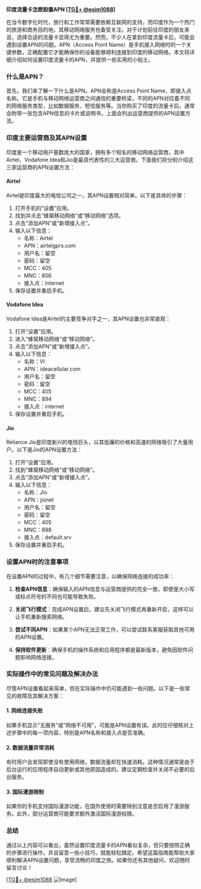 **印度流量卡怎麽設置APN [[TG💪+ @esim1088](https://t.me/s/esim1088)]**

在当今数字化时代，旅行和工作常常需要依赖互联网的支持，而印度作为一个热门的旅游和商务目的地，其移动网络服务也备受关注。对于计划前往印度的朋友来说，选择合适的流量卡显得尤为重要。然而，不少人在拿到印度流量卡后，可能会遇到设置APN的问题。APN（Access Point Name）是手机接入网络时的一个关键参数，正确配置它才能确保你的设备能够顺利连接到印度的移动网络。本文将详细介绍如何设置印度流量卡的APN，并提供一些实用的小贴士。

### 什么是APN？

首先，我们来了解一下什么是APN。APN全称是Access Point Name，即接入点名称。它是手机与移动网络运营商之间通信的重要桥梁，不同的APN对应着不同的网络服务类型，比如数据服务、短信服务等。当你购买了印度的流量卡后，通常会附带一张包含APN信息的卡片或说明书，上面会列出运营商提供的APN设置方法。

### 印度主要运营商及其APN设置

印度是一个移动用户基数庞大的国家，拥有多个知名的移动网络运营商，其中Airtel、Vodafone Idea和Jio是最具代表性的三大运营商。下面我们将分别介绍这三家运营商的APN设置方法：

#### Airtel

Airtel是印度最大的电信公司之一，其APN设置相对简单。以下是具体的步骤：

1. 打开手机的“设置”应用。
2. 找到并点击“蜂窝移动网络”或“移动网络”选项。
3. 点击“添加APN”或“新增接入点”。
4. 输入以下信息：
   - 名称：Airtel
   - APN：airtelgprs.com
   - 用户名：留空
   - 密码：留空
   - MCC：405
   - MNC：856
   - 接入点：internet
5. 保存设置并重启手机。

#### Vodafone Idea

Vodafone Idea是Airtel的主要竞争对手之一，其APN设置也非常直观：

1. 打开“设置”应用。
2. 进入“蜂窝移动网络”或“移动网络”。
3. 点击“添加APN”或“新增接入点”。
4. 输入以下信息：
   - 名称：VI
   - APN：ideacellular.com
   - 用户名：留空
   - 密码：留空
   - MCC：405
   - MNC：894
   - 接入点：internet
5. 保存设置并重启手机。

#### Jio

Reliance Jio是印度新兴的电信巨头，以其低廉的价格和高速的网络吸引了大量用户。以下是Jio的APN设置方法：

1. 打开“设置”应用。
2. 找到“蜂窝移动网络”或“移动网络”。
3. 点击“添加APN”或“新增接入点”。
4. 输入以下信息：
   - 名称：Jio
   - APN：jionet
   - 用户名：留空
   - 密码：留空
   - MCC：405
   - MNC：888
   - 接入点：default.srv
5. 保存设置并重启手机。

### 设置APN时的注意事项

在设置APN的过程中，有几个细节需要注意，以确保网络连接的成功率：

1. **检查APN信息**：确保输入的APN信息与运营商提供的完全一致，即使是大小写或标点符号的不同也可能导致失败。
   
2. **关闭飞行模式**：完成APN设置后，建议先关闭飞行模式再重新开启，这样可以让手机重新搜索网络。

3. **尝试不同APN**：如果某个APN无法正常工作，可以尝试联系客服获取其他可用的APN设置。

4. **保持软件更新**：确保手机的操作系统和应用程序都是最新版本，避免因软件问题影响网络连接。

### 实际操作中的常见问题及解决办法

尽管APN设置看起来简单，但在实际操作中仍可能遇到一些问题。以下是一些常见的故障及其解决方案：

#### 1. 网络连接失败

如果手机显示“无服务”或“网络不可用”，可能是APN设置有误。此时应仔细核对上述步骤中的每一项内容，特别是APN名称和接入点是否准确。

#### 2. 数据流量异常消耗

有时用户会发现即使没有使用网络，数据流量却在快速消耗。这种情况通常是由于后台运行的应用程序自动更新或其他原因造成的。建议定期检查并关闭不必要的后台服务。

#### 3. 国际漫游限制

如果你的手机支持国际漫游功能，在国外使用时需要特别注意是否启用了漫游服务。此外，部分运营商可能要求额外激活国际漫游权限。

### 总结

通过以上内容可以看出，虽然设置印度流量卡的APN看似复杂，但只要按照正确的步骤进行操作，并且留意一些小技巧，就能轻松搞定。希望这篇指南能帮助大家顺利解决APN设置问题，享受流畅的印度之旅。如果你还有其他疑问，欢迎随时留言讨论！

[[TG💪+ @esim1088](https://t.me/s/esim1088) ![Image](https://i.postimg.cc/4NQfJmqS/Snipaste-2025-05-13-00-14-12.png)]